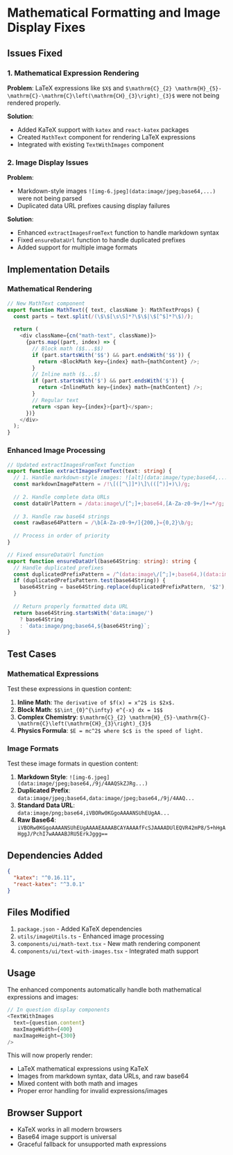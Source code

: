 # Mathematical Formatting and Image Display Fixes

## Issues Fixed

### 1. Mathematical Expression Rendering
**Problem**: LaTeX expressions like `$X$` and `$\mathrm{C}_{2} \mathrm{H}_{5}-\mathrm{C}-\mathrm{C}\left(\mathrm{CH}_{3}\right)_{3}$` were not being rendered properly.

**Solution**: 
- Added KaTeX support with `katex` and `react-katex` packages
- Created `MathText` component for rendering LaTeX expressions
- Integrated with existing `TextWithImages` component

### 2. Image Display Issues
**Problem**: 
- Markdown-style images `![img-6.jpeg](data:image/jpeg;base64,...)` were not being parsed
- Duplicated data URL prefixes causing display failures

**Solution**:
- Enhanced `extractImagesFromText` function to handle markdown syntax
- Fixed `ensureDataUrl` function to handle duplicated prefixes
- Added support for multiple image formats

## Implementation Details

### Mathematical Rendering
```typescript
// New MathText component
export function MathText({ text, className }: MathTextProps) {
  const parts = text.split(/(\$\$[\s\S]*?\$\$|\$[^$]*?\$)/);
  
  return (
    <div className={cn("math-text", className)}>
      {parts.map((part, index) => {
        // Block math ($$...$$)
        if (part.startsWith('$$') && part.endsWith('$$')) {
          return <BlockMath key={index} math={mathContent} />;
        }
        // Inline math ($...$)
        if (part.startsWith('$') && part.endsWith('$')) {
          return <InlineMath key={index} math={mathContent} />;
        }
        // Regular text
        return <span key={index}>{part}</span>;
      })}
    </div>
  );
}
```

### Enhanced Image Processing
```typescript
// Updated extractImagesFromText function
export function extractImagesFromText(text: string) {
  // 1. Handle markdown-style images: ![alt](data:image/type;base64,...)
  const markdownImagePattern = /!\[([^\]]*)\]\(([^)]+)\)/g;
  
  // 2. Handle complete data URLs
  const dataUrlPattern = /data:image\/[^;]+;base64,[A-Za-z0-9+/]+=*/g;
  
  // 3. Handle raw base64 strings
  const rawBase64Pattern = /\b[A-Za-z0-9+/]{200,}={0,2}\b/g;
  
  // Process in order of priority
}

// Fixed ensureDataUrl function
export function ensureDataUrl(base64String: string): string {
  // Handle duplicated prefixes
  const duplicatedPrefixPattern = /^(data:image\/[^;]+;base64,)(data:image\/[^;]+;base64,)/;
  if (duplicatedPrefixPattern.test(base64String)) {
    base64String = base64String.replace(duplicatedPrefixPattern, '$2');
  }
  
  // Return properly formatted data URL
  return base64String.startsWith('data:image/') 
    ? base64String 
    : `data:image/png;base64,${base64String}`;
}
```

## Test Cases

### Mathematical Expressions
Test these expressions in question content:

1. **Inline Math**: `The derivative of $f(x) = x^2$ is $2x$.`
2. **Block Math**: `$$\int_{0}^{\infty} e^{-x} dx = 1$$`
3. **Complex Chemistry**: `$\mathrm{C}_{2} \mathrm{H}_{5}-\mathrm{C}-\mathrm{C}\left(\mathrm{CH}_{3}\right)_{3}$`
4. **Physics Formula**: `$E = mc^2$ where $c$ is the speed of light.`

### Image Formats
Test these image formats in question content:

1. **Markdown Style**: `![img-6.jpeg](data:image/jpeg;base64,/9j/4AAQSkZJRg...)`
2. **Duplicated Prefix**: `data:image/jpeg;base64,data:image/jpeg;base64,/9j/4AAQ...`
3. **Standard Data URL**: `data:image/png;base64,iVBORw0KGgoAAAANSUhEUgAA...`
4. **Raw Base64**: `iVBORw0KGgoAAAANSUhEUgAAAAEAAAABCAYAAAAfFcSJAAAADUlEQVR42mP8/5+hHgAHggJ/PchI7wAAAABJRU5ErkJggg==`

## Dependencies Added
```json
{
  "katex": "^0.16.11",
  "react-katex": "^3.0.1"
}
```

## Files Modified
1. `package.json` - Added KaTeX dependencies
2. `utils/imageUtils.ts` - Enhanced image processing
3. `components/ui/math-text.tsx` - New math rendering component
4. `components/ui/text-with-images.tsx` - Integrated math support

## Usage
The enhanced components automatically handle both mathematical expressions and images:

```typescript
// In question display components
<TextWithImages
  text={question.content}
  maxImageWidth={400}
  maxImageHeight={300}
/>
```

This will now properly render:
- LaTeX mathematical expressions using KaTeX
- Images from markdown syntax, data URLs, and raw base64
- Mixed content with both math and images
- Proper error handling for invalid expressions/images

## Browser Support
- KaTeX works in all modern browsers
- Base64 image support is universal
- Graceful fallback for unsupported math expressions
